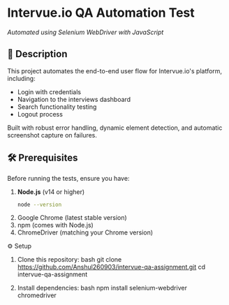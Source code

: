 # Intervue.io QA Automation Test

*Automated using Selenium WebDriver with JavaScript*

## 📝 Description
This project automates the end-to-end user flow for Intervue.io's platform, including:
- Login with credentials
- Navigation to the interviews dashboard
- Search functionality testing
- Logout process

Built with robust error handling, dynamic element detection, and automatic screenshot capture on failures.

## 🛠️ Prerequisites
Before running the tests, ensure you have:

1. **Node.js** (v14 or higher)  
   ```bash
   node --version
2. Google Chrome (latest stable version)
3. npm (comes with Node.js)
4. ChromeDriver (matching your Chrome version)


⚙️ Setup
1. Clone this repository:
   bash
   git clone https://github.com/Anshul260903/intervue-qa-assignment.git
   cd intervue-qa-assignment

2. Install dependencies:
bash
npm install selenium-webdriver chromedriver

